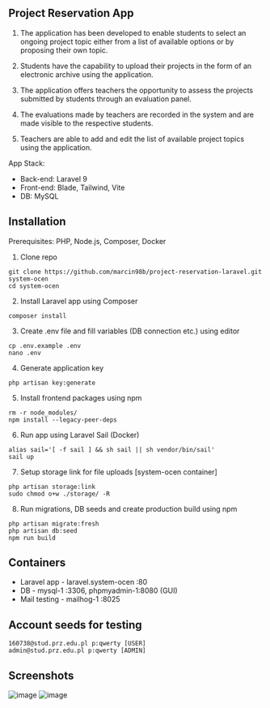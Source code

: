 ## Project Reservation App
1. The application has been developed to enable students to select an ongoing project topic either from a list of available options or by proposing their own topic.

2. Students have the capability to upload their projects in the form of an electronic archive using the application.

3. The application offers teachers the opportunity to assess the projects submitted by students through an evaluation panel.

4. The evaluations made by teachers are recorded in the system and are made visible to the respective students.

5. Teachers are able to add and edit the list of available project topics using the application.

App Stack: <br/>
- Back-end: Laravel 9  <br/>
- Front-end: Blade, Tailwind, Vite  <br/>
- DB: MySQL

## Installation
Prerequisites: PHP, Node.js, Composer, Docker

1. Clone repo
```
git clone https://github.com/marcin98b/project-reservation-laravel.git system-ocen
cd system-ocen
```
2. Install Laravel app using Composer
```
composer install
```
3. Create .env file and fill variables (DB connection etc.) using editor
```
cp .env.example .env
nano .env
```
4. Generate application key
```
php artisan key:generate
```
5. Install frontend packages using npm
```
rm -r node_modules/
npm install --legacy-peer-deps
```
6. Run app using Laravel Sail (Docker)
```
alias sail='[ -f sail ] && sh sail || sh vendor/bin/sail'
sail up
```
7. Setup storage link for file uploads [system-ocen container]
```
php artisan storage:link
sudo chmod o+w ./storage/ -R
```
8. Run migrations, DB seeds and create production build using npm
```
php artisan migrate:fresh
php artisan db:seed
npm run build
```
## Containers
- Laravel app - laravel.system-ocen :80
- DB - mysql-1 :3306, phpmyadmin-1:8080	(GUI)
- Mail testing - mailhog-1 :8025

## Account seeds for testing
```
160738@stud.prz.edu.pl p:qwerty [USER]
admin@stud.prz.edu.pl p:qwerty [ADMIN]
```
## Screenshots
![image](https://github.com/marcin98b/project-reservation-laravel/assets/65306120/59b07ba5-a5ad-4b6a-86b0-11fb2f5eb9be)
![image](https://github.com/marcin98b/project-reservation-laravel/assets/65306120/f0713ce1-30ae-4563-8ec5-554fa86d1d33)




